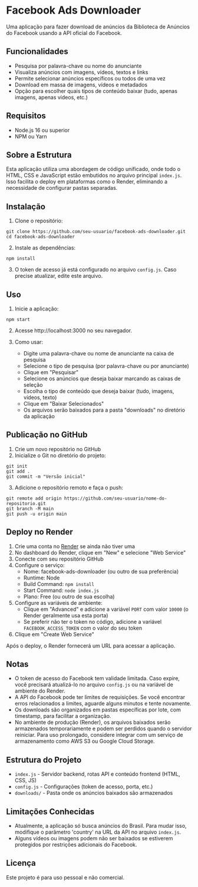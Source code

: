# Facebook Ads Downloader

Uma aplicação para fazer download de anúncios da Biblioteca de Anúncios do Facebook usando a API oficial do Facebook.

## Funcionalidades

- Pesquisa por palavra-chave ou nome do anunciante
- Visualiza anúncios com imagens, vídeos, textos e links
- Permite selecionar anúncios específicos ou todos de uma vez
- Download em massa de imagens, vídeos e metadados
- Opção para escolher quais tipos de conteúdo baixar (tudo, apenas imagens, apenas vídeos, etc.)

## Requisitos

- Node.js 16 ou superior
- NPM ou Yarn

## Sobre a Estrutura

Esta aplicação utiliza uma abordagem de código unificado, onde todo o HTML, CSS e JavaScript estão embutidos no arquivo principal `index.js`. Isso facilita o deploy em plataformas como o Render, eliminando a necessidade de configurar pastas separadas.

## Instalação

1. Clone o repositório:
```
git clone https://github.com/seu-usuario/facebook-ads-downloader.git
cd facebook-ads-downloader
```

2. Instale as dependências:
```
npm install
```

3. O token de acesso já está configurado no arquivo `config.js`. Caso precise atualizar, edite este arquivo.

## Uso

1. Inicie a aplicação:
```
npm start
```

2. Acesse http://localhost:3000 no seu navegador.

3. Como usar:
   - Digite uma palavra-chave ou nome de anunciante na caixa de pesquisa
   - Selecione o tipo de pesquisa (por palavra-chave ou por anunciante)
   - Clique em "Pesquisar"
   - Selecione os anúncios que deseja baixar marcando as caixas de seleção
   - Escolha o tipo de conteúdo que deseja baixar (tudo, imagens, vídeos, texto)
   - Clique em "Baixar Selecionados"
   - Os arquivos serão baixados para a pasta "downloads" no diretório da aplicação

## Publicação no GitHub

1. Crie um novo repositório no GitHub
2. Inicialize o Git no diretório do projeto:
```
git init
git add .
git commit -m "Versão inicial"
```

3. Adicione o repositório remoto e faça o push:
```
git remote add origin https://github.com/seu-usuario/nome-do-repositorio.git
git branch -M main
git push -u origin main
```

## Deploy no Render

1. Crie uma conta no [Render](https://render.com/) se ainda não tiver uma
2. No dashboard do Render, clique em "New" e selecione "Web Service"
3. Conecte com seu repositório GitHub
4. Configure o serviço:
   - Nome: facebook-ads-downloader (ou outro de sua preferência)
   - Runtime: Node
   - Build Command: `npm install`
   - Start Command: `node index.js`
   - Plano: Free (ou outro de sua escolha)
5. Configure as variáveis de ambiente:
   - Clique em "Advanced" e adicione a variável `PORT` com valor `10000` (o Render geralmente usa esta porta)
   - Se preferir não ter o token no código, adicione a variável `FACEBOOK_ACCESS_TOKEN` com o valor do seu token
6. Clique em "Create Web Service"

Após o deploy, o Render fornecerá um URL para acessar a aplicação.

## Notas

- O token de acesso do Facebook tem validade limitada. Caso expire, você precisará atualizá-lo no arquivo `config.js` ou na variável de ambiente do Render.
- A API do Facebook pode ter limites de requisições. Se você encontrar erros relacionados a limites, aguarde alguns minutos e tente novamente.
- Os downloads são organizados em pastas específicas por lote, com timestamp, para facilitar a organização.
- No ambiente de produção (Render), os arquivos baixados serão armazenados temporariamente e podem ser perdidos quando o servidor reiniciar. Para uso prolongado, considere integrar com um serviço de armazenamento como AWS S3 ou Google Cloud Storage.

## Estrutura do Projeto

- `index.js` - Servidor backend, rotas API e conteúdo frontend (HTML, CSS, JS)
- `config.js` - Configurações (token de acesso, porta, etc.)
- `downloads/` - Pasta onde os anúncios baixados são armazenados

## Limitações Conhecidas

- Atualmente, a aplicação só busca anúncios do Brasil. Para mudar isso, modifique o parâmetro 'country' na URL da API no arquivo `index.js`.
- Alguns vídeos ou imagens podem não ser baixados se estiverem protegidos por restrições adicionais do Facebook.

## Licença

Este projeto é para uso pessoal e não comercial. 
